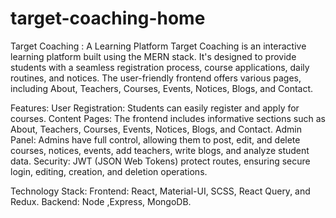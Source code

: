 ﻿# target-coaching-home
Target Coaching : A Learning Platform
Target Coaching is an interactive learning platform built using the
MERN stack. It's designed to
provide students with a seamless registration process, course
applications, daily routines, and notices. The user-friendly frontend
offers various pages, including About, Teachers, Courses, Events,
Notices, Blogs, and Contact.

Features:
User Registration: Students can easily register and apply for courses.
Content Pages: The frontend includes informative sections such as About,
Teachers, Courses, Events, Notices, Blogs, and Contact.
Admin Panel: Admins have full control, allowing them to post, edit, and
delete courses, notices, events, add teachers, write blogs, and analyze
student data.
Security: JWT (JSON Web Tokens) protect routes, ensuring secure login,
editing, creation, and deletion operations.

Technology Stack:
Frontend: React, Material-UI, SCSS, React Query, and Redux.
Backend: Node ,Express, MongoDB.
